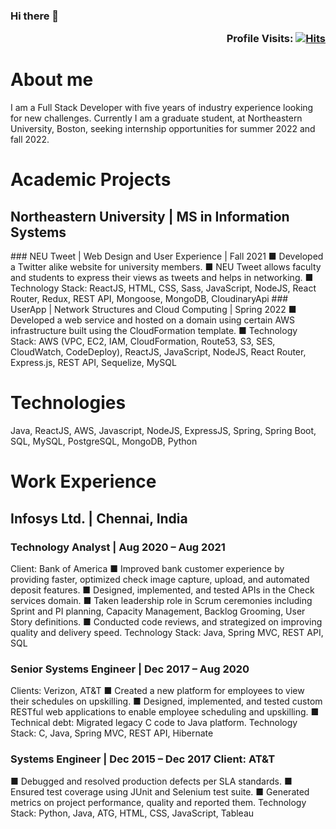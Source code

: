 ### Hi there 👋    <p align='right'>Profile Visits: [![Hits](https://hits.seeyoufarm.com/api/count/incr/badge.svg?url=https%3A%2F%2Fgithub.com%2FVigneshgvs%2FVigneshgvs&count_bg=%2379C83D&title_bg=%23555555&icon=java.svg&icon_color=%23E7E7E7&title=hits&edge_flat=false)](https://hits.seeyoufarm.com)</p> 

# About me
I am a Full Stack Developer with five years of industry experience looking for new challenges. Currently I am a graduate student, at Northeastern University, Boston, seeking internship opportunities for summer 2022 and fall 2022.

# Academic Projects
<h2 border-bottom='none'> Northeastern University | MS in Information Systems</h2>
### NEU Tweet | Web Design and User Experience | Fall 2021
■ Developed a Twitter alike website for university members.
■ NEU Tweet allows faculty and students to express their views as
tweets and helps in networking.
■ Technology Stack: ReactJS, HTML, CSS, Sass, JavaScript, NodeJS, React Router, Redux, REST API, Mongoose, MongoDB, CloudinaryApi
### UserApp | Network Structures and Cloud Computing | Spring 2022
■ Developed a web service and hosted on a domain using certain AWS
infrastructure built using the CloudFormation template.
■ Technology Stack: AWS (VPC, EC2, IAM, CloudFormation, Route53, S3, SES, CloudWatch, CodeDeploy), ReactJS, JavaScript, NodeJS, React Router, Express.js, REST API, Sequelize, MySQL

# Technologies
Java, ReactJS, AWS, Javascript, NodeJS, ExpressJS, Spring, Spring Boot, SQL, MySQL, PostgreSQL, MongoDB, Python


# Work Experience
## Infosys Ltd. | Chennai, India
### Technology Analyst | Aug 2020 – Aug 2021
Client: Bank of America
■ Improved bank customer experience by providing faster, optimized check image capture, upload, and automated deposit features.
■ Designed, implemented, and tested APIs in the Check services domain.
■ Taken leadership role in Scrum ceremonies including Sprint and PI planning, Capacity Management, Backlog Grooming, User Story definitions.
■ Conducted code reviews, and strategized on improving quality and delivery speed.
Technology Stack: Java, Spring MVC, REST API, SQL
### Senior Systems Engineer | Dec 2017 – Aug 2020
Clients: Verizon, AT&T
■ Created a new platform for employees to view their schedules on
upskilling.
■ Designed, implemented, and tested custom RESTful web
applications to enable employee scheduling and upskilling. ■ Technical debt: Migrated legacy C code to Java platform. Technology Stack: C, Java, Spring MVC, REST API, Hibernate
### Systems Engineer | Dec 2015 – Dec 2017 Client: AT&T
■ Debugged and resolved production defects per SLA standards. ■ Ensured test coverage using JUnit and Selenium test suite.
■ Generated metrics on project performance, quality and
reported them.
Technology Stack: Python, Java, ATG, HTML, CSS, JavaScript, Tableau


<!--
<svg fill="none" viewBox="0 0 800 400" width="800" height="400" xmlns="http://www.w3.org/2000/svg">
	<foreignObject width="100%" height="100%">
		<div xmlns="http://www.w3.org/1999/xhtml">
			<style>
				@keyframes rotate {
					0% {
						transform: rotate(3deg);
					}
					100% {
						transform: rotate(-3deg);
					}
				}
				@keyframes gradientBackground {
					0% {
						background-position: 0% 50%;
					}
					50% {
						background-position: 100% 50%;
					}
					100% {
						background-position: 0% 50%;
					}
				}
				@keyframes fadeIn {
					0% {
						opacity: 0;
					}
					66% {
						opacity: 0;
					}
					100% {
						opacity: 1;
					}
				}
				.container {
					font-family:
						system-ui,
						-apple-system,
						'Segoe UI',
						Roboto,
						Helvetica,
						Arial,
						sans-serif,
						'Apple Color Emoji',
						'Segoe UI Emoji';
					display: flex;
					flex-direction: column;
					align-items: center;
					justify-content: center;
					margin: 0;
					width: 100%;
					height: 400px;
					background: linear-gradient(-45deg, #fc5c7d, #6a82fb, #05dfd7);
					background-size: 600% 400%;
					animation: gradientBackground 10s ease infinite;
					border-radius: 10px;
					color: white;
					text-align: center;
				}
				h1 {
					font-size: 50px;
					line-height: 1.3;
					letter-spacing: 5px;
					text-transform: uppercase;
					text-shadow:
						0 1px 0 #efefef,
						0 2px 0 #efefef,
						0 3px 0 #efefef,
						0 4px 0 #efefef,
						0 12px 5px rgba(0, 0, 0, 0.1);
					animation: rotate ease-in-out 1s infinite alternate;
				}
				p {
					font-size: 20px;
					text-shadow: 0 1px 0 #efefef;
					animation: 5s ease 0s normal forwards 1 fadeIn;
				}
			</style>
			<div class="container">
				<h1>Made with HTML &amp; CSS<br/>not an animated GIF</h1>
				<p>Click to see the source</p>
			</div>
		</div>
	</foreignObject>
</svg>
-->
<!--
**Vigneshgvs/Vigneshgvs** is a ✨ _special_ ✨ repository because its `README.md` (this file) appears on your GitHub profile.

Here are some ideas to get you started:

- 🔭 I’m currently working on ...
- 🌱 I’m currently learning ...
- 👯 I’m looking to collaborate on ...
- 🤔 I’m looking for help with ...
- 💬 Ask me about ...
- 📫 How to reach me: ...
- 😄 Pronouns: ...
- ⚡ Fun fact: ...
-->
